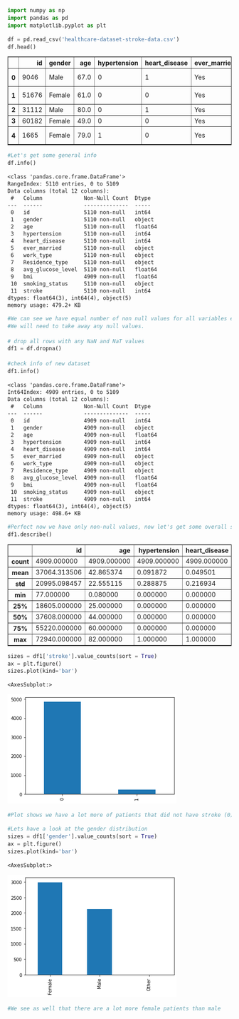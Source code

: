 ```python
import numpy as np 
import pandas as pd 
import matplotlib.pyplot as plt
```


```python
df = pd.read_csv('healthcare-dataset-stroke-data.csv')
df.head()
```




<div>
<style scoped>
    .dataframe tbody tr th:only-of-type {
        vertical-align: middle;
    }

    .dataframe tbody tr th {
        vertical-align: top;
    }

    .dataframe thead th {
        text-align: right;
    }
</style>
<table border="1" class="dataframe">
  <thead>
    <tr style="text-align: right;">
      <th></th>
      <th>id</th>
      <th>gender</th>
      <th>age</th>
      <th>hypertension</th>
      <th>heart_disease</th>
      <th>ever_married</th>
      <th>work_type</th>
      <th>Residence_type</th>
      <th>avg_glucose_level</th>
      <th>bmi</th>
      <th>smoking_status</th>
      <th>stroke</th>
    </tr>
  </thead>
  <tbody>
    <tr>
      <th>0</th>
      <td>9046</td>
      <td>Male</td>
      <td>67.0</td>
      <td>0</td>
      <td>1</td>
      <td>Yes</td>
      <td>Private</td>
      <td>Urban</td>
      <td>228.69</td>
      <td>36.6</td>
      <td>formerly smoked</td>
      <td>1</td>
    </tr>
    <tr>
      <th>1</th>
      <td>51676</td>
      <td>Female</td>
      <td>61.0</td>
      <td>0</td>
      <td>0</td>
      <td>Yes</td>
      <td>Self-employed</td>
      <td>Rural</td>
      <td>202.21</td>
      <td>NaN</td>
      <td>never smoked</td>
      <td>1</td>
    </tr>
    <tr>
      <th>2</th>
      <td>31112</td>
      <td>Male</td>
      <td>80.0</td>
      <td>0</td>
      <td>1</td>
      <td>Yes</td>
      <td>Private</td>
      <td>Rural</td>
      <td>105.92</td>
      <td>32.5</td>
      <td>never smoked</td>
      <td>1</td>
    </tr>
    <tr>
      <th>3</th>
      <td>60182</td>
      <td>Female</td>
      <td>49.0</td>
      <td>0</td>
      <td>0</td>
      <td>Yes</td>
      <td>Private</td>
      <td>Urban</td>
      <td>171.23</td>
      <td>34.4</td>
      <td>smokes</td>
      <td>1</td>
    </tr>
    <tr>
      <th>4</th>
      <td>1665</td>
      <td>Female</td>
      <td>79.0</td>
      <td>1</td>
      <td>0</td>
      <td>Yes</td>
      <td>Self-employed</td>
      <td>Rural</td>
      <td>174.12</td>
      <td>24.0</td>
      <td>never smoked</td>
      <td>1</td>
    </tr>
  </tbody>
</table>
</div>




```python
#Let's get some general info 
df.info()
```

    <class 'pandas.core.frame.DataFrame'>
    RangeIndex: 5110 entries, 0 to 5109
    Data columns (total 12 columns):
     #   Column             Non-Null Count  Dtype  
    ---  ------             --------------  -----  
     0   id                 5110 non-null   int64  
     1   gender             5110 non-null   object 
     2   age                5110 non-null   float64
     3   hypertension       5110 non-null   int64  
     4   heart_disease      5110 non-null   int64  
     5   ever_married       5110 non-null   object 
     6   work_type          5110 non-null   object 
     7   Residence_type     5110 non-null   object 
     8   avg_glucose_level  5110 non-null   float64
     9   bmi                4909 non-null   float64
     10  smoking_status     5110 non-null   object 
     11  stroke             5110 non-null   int64  
    dtypes: float64(3), int64(4), object(5)
    memory usage: 479.2+ KB



```python
#We can see we have equal number of non null values for all variables except bmi. 
#We will need to take away any null values.

# drop all rows with any NaN and NaT values
df1 = df.dropna()

#check info of new dataset 
df1.info()
```

    <class 'pandas.core.frame.DataFrame'>
    Int64Index: 4909 entries, 0 to 5109
    Data columns (total 12 columns):
     #   Column             Non-Null Count  Dtype  
    ---  ------             --------------  -----  
     0   id                 4909 non-null   int64  
     1   gender             4909 non-null   object 
     2   age                4909 non-null   float64
     3   hypertension       4909 non-null   int64  
     4   heart_disease      4909 non-null   int64  
     5   ever_married       4909 non-null   object 
     6   work_type          4909 non-null   object 
     7   Residence_type     4909 non-null   object 
     8   avg_glucose_level  4909 non-null   float64
     9   bmi                4909 non-null   float64
     10  smoking_status     4909 non-null   object 
     11  stroke             4909 non-null   int64  
    dtypes: float64(3), int64(4), object(5)
    memory usage: 498.6+ KB



```python
#Perfect now we have only non-null values, now let's get some overall statistics 
df1.describe()
```




<div>
<style scoped>
    .dataframe tbody tr th:only-of-type {
        vertical-align: middle;
    }

    .dataframe tbody tr th {
        vertical-align: top;
    }

    .dataframe thead th {
        text-align: right;
    }
</style>
<table border="1" class="dataframe">
  <thead>
    <tr style="text-align: right;">
      <th></th>
      <th>id</th>
      <th>age</th>
      <th>hypertension</th>
      <th>heart_disease</th>
      <th>avg_glucose_level</th>
      <th>bmi</th>
      <th>stroke</th>
    </tr>
  </thead>
  <tbody>
    <tr>
      <th>count</th>
      <td>4909.000000</td>
      <td>4909.000000</td>
      <td>4909.000000</td>
      <td>4909.000000</td>
      <td>4909.000000</td>
      <td>4909.000000</td>
      <td>4909.000000</td>
    </tr>
    <tr>
      <th>mean</th>
      <td>37064.313506</td>
      <td>42.865374</td>
      <td>0.091872</td>
      <td>0.049501</td>
      <td>105.305150</td>
      <td>28.893237</td>
      <td>0.042575</td>
    </tr>
    <tr>
      <th>std</th>
      <td>20995.098457</td>
      <td>22.555115</td>
      <td>0.288875</td>
      <td>0.216934</td>
      <td>44.424341</td>
      <td>7.854067</td>
      <td>0.201917</td>
    </tr>
    <tr>
      <th>min</th>
      <td>77.000000</td>
      <td>0.080000</td>
      <td>0.000000</td>
      <td>0.000000</td>
      <td>55.120000</td>
      <td>10.300000</td>
      <td>0.000000</td>
    </tr>
    <tr>
      <th>25%</th>
      <td>18605.000000</td>
      <td>25.000000</td>
      <td>0.000000</td>
      <td>0.000000</td>
      <td>77.070000</td>
      <td>23.500000</td>
      <td>0.000000</td>
    </tr>
    <tr>
      <th>50%</th>
      <td>37608.000000</td>
      <td>44.000000</td>
      <td>0.000000</td>
      <td>0.000000</td>
      <td>91.680000</td>
      <td>28.100000</td>
      <td>0.000000</td>
    </tr>
    <tr>
      <th>75%</th>
      <td>55220.000000</td>
      <td>60.000000</td>
      <td>0.000000</td>
      <td>0.000000</td>
      <td>113.570000</td>
      <td>33.100000</td>
      <td>0.000000</td>
    </tr>
    <tr>
      <th>max</th>
      <td>72940.000000</td>
      <td>82.000000</td>
      <td>1.000000</td>
      <td>1.000000</td>
      <td>271.740000</td>
      <td>97.600000</td>
      <td>1.000000</td>
    </tr>
  </tbody>
</table>
</div>




```python
sizes = df1['stroke'].value_counts(sort = True)
ax = plt.figure()
sizes.plot(kind='bar')
```




    <AxesSubplot:>




    
![png](output_5_1.png)
    



```python
#Plot shows we have a lot more of patients that did not have stroke (0) than did have stroke (1)
```


```python
#Lets have a look at the gender distribution
sizes = df1['gender'].value_counts(sort = True)
ax = plt.figure()
sizes.plot(kind='bar')

```




    <AxesSubplot:>




    
![png](output_7_1.png)
    



```python
#We see as well that there are a lot more female patients than male
```


```python

```
